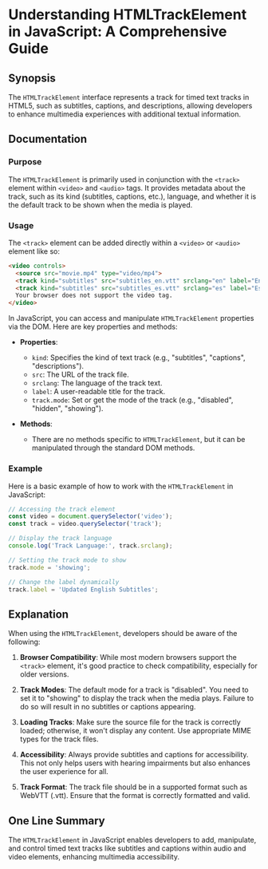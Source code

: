 <!--
Meta Description: # Understanding HTMLTrackElement in JavaScript: A Comprehensive Guide ## Synopsis The `HTMLTrackElement` interface represents a track for timed text t...
Meta Keywords: track, video, subtitles, htmltrackelement, captions
-->

# Understanding HTMLTrackElement in JavaScript: A Comprehensive Guide

## Synopsis
The `HTMLTrackElement` interface represents a track for timed text tracks in HTML5, such as subtitles, captions, and descriptions, allowing developers to enhance multimedia experiences with additional textual information.

## Documentation

### Purpose
The `HTMLTrackElement` is primarily used in conjunction with the `<track>` element within `<video>` and `<audio>` tags. It provides metadata about the track, such as its kind (subtitles, captions, etc.), language, and whether it is the default track to be shown when the media is played.

### Usage
The `<track>` element can be added directly within a `<video>` or `<audio>` element like so:

```html
<video controls>
  <source src="movie.mp4" type="video/mp4">
  <track kind="subtitles" src="subtitles_en.vtt" srclang="en" label="English">
  <track kind="subtitles" src="subtitles_es.vtt" srclang="es" label="Español">
  Your browser does not support the video tag.
</video>
```

In JavaScript, you can access and manipulate `HTMLTrackElement` properties via the DOM. Here are key properties and methods:

- **Properties**:
  - `kind`: Specifies the kind of text track (e.g., "subtitles", "captions", "descriptions").
  - `src`: The URL of the track file.
  - `srclang`: The language of the track text.
  - `label`: A user-readable title for the track.
  - `track.mode`: Set or get the mode of the track (e.g., "disabled", "hidden", "showing").

- **Methods**: 
  - There are no methods specific to `HTMLTrackElement`, but it can be manipulated through the standard DOM methods.

### Example
Here is a basic example of how to work with the `HTMLTrackElement` in JavaScript:

```javascript
// Accessing the track element
const video = document.querySelector('video');
const track = video.querySelector('track');

// Display the track language
console.log('Track Language:', track.srclang);

// Setting the track mode to show
track.mode = 'showing';

// Change the label dynamically
track.label = 'Updated English Subtitles';
```

## Explanation
When using the `HTMLTrackElement`, developers should be aware of the following:

1. **Browser Compatibility**: While most modern browsers support the `<track>` element, it's good practice to check compatibility, especially for older versions.

2. **Track Modes**: The default mode for a track is "disabled". You need to set it to "showing" to display the track when the media plays. Failure to do so will result in no subtitles or captions appearing.

3. **Loading Tracks**: Make sure the source file for the track is correctly loaded; otherwise, it won't display any content. Use appropriate MIME types for the track files.

4. **Accessibility**: Always provide subtitles and captions for accessibility. This not only helps users with hearing impairments but also enhances the user experience for all.

5. **Track Format**: The track file should be in a supported format such as WebVTT (.vtt). Ensure that the format is correctly formatted and valid.

## One Line Summary
The `HTMLTrackElement` in JavaScript enables developers to add, manipulate, and control timed text tracks like subtitles and captions within audio and video elements, enhancing multimedia accessibility.